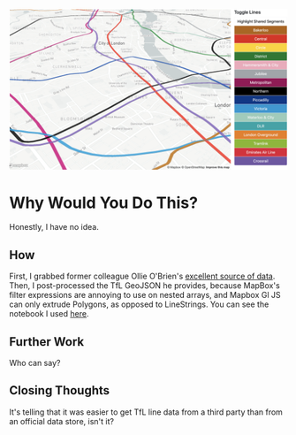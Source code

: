 ![TfL lines](tube.png "TfL Lines Hovering Above London")
# Why Would You Do This?

Honestly, I have no idea.

## How

First, I grabbed former colleague Ollie O'Brien's [excellent source of data](https://github.com/oobrien/vis).  
Then, I post-processed the TfL GeoJSON he provides, because MapBox's filter expressions are annoying to use on nested arrays, and Mapbox Gl JS can only extrude Polygons, as opposed to LineStrings. You can see the notebook I used [here](process_lines.ipynb).

## Further Work

Who can say?

## Closing Thoughts
It's telling that it was easier to get TfL line data from a third party than from an official data store, isn't it?
